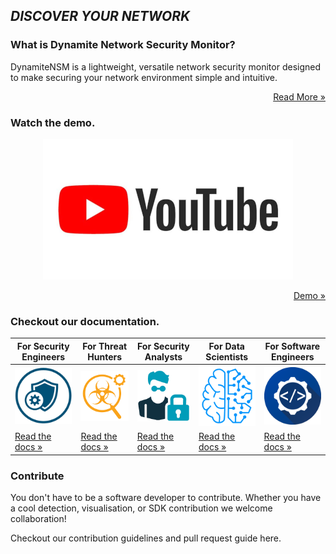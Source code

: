  ## *DISCOVER YOUR NETWORK*

### What is Dynamite Network Security Monitor?

DynamiteNSM is a lightweight, versatile network security monitor designed to make securing your network environment simple and intuitive.

<p style="text-align: right;">
    <a href="/about"> Read More »</a>
</p>

### Watch the demo.

<p align="center"float="center">
    <img src="docs/data/img/youtube_placeholder.png">
</p>
<p style="text-align: right;">
    <a href="https://youtube.com"> Demo »</a>
</p>


### Checkout our documentation.

| For Security Engineers                           | For Threat Hunters                           | For Security Analysts                           | For Data Scientists                         | For Software Engineers                      |
|--------------------------------------------------|----------------------------------------------|-------------------------------------------------|---------------------------------------------|---------------------------------------------|
| ![img.png](docs/data/img/security_engineers_icon.png) | ![img.png](docs/data/img/threat_hunting_icon.png) | ![img.png](docs/data/img/security_analysts_icon.png) | ![img.png](docs/data/img/datascientist_icon.png) | ![img.png](docs/data/img/developers_icon.png)    |
| [Read the docs »](guides/for_security_engineers/)       | [Read the docs »](for_threat_hunters/)       | [Read the docs »](guides/for_security_analysts/)       | [Read the docs »](for_data_scientists/)     | [Read the docs »](guides/for_software_developers/) |

### Contribute

You don't have to be a software developer to contribute. 
Whether you have a cool detection, visualisation, or SDK contribution we welcome collaboration!

Checkout our contribution guidelines and pull request guide here.